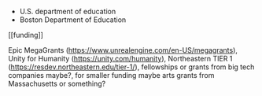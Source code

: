  - U.S. department of education
 - Boston Department of Education

[[funding]]

Epic MegaGrants (https://www.unrealengine.com/en-US/megagrants), Unity for Humanity (https://unity.com/humanity), Northeastern TIER 1 (https://resdev.northeastern.edu/tier-1/), fellowships or grants from big tech companies maybe?, for smaller funding maybe arts grants from Massachusetts or something?